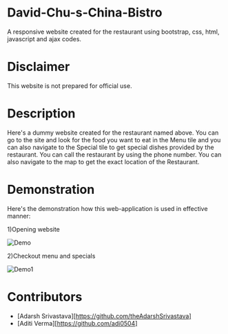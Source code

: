 # David-Chu-s-China-Bistro
A responsive website created for the restaurant using bootstrap, css, html, javascript and ajax codes.

# Disclaimer
This website is not prepared for official use.

# Description
Here's a dummy website created for the restaurant named above. You can go to the site and look for the food you want to eat in the Menu tile and you can also navigate to the Special tile to get special dishes provided by the restaurant. You can call the restaurant by using the phone number. You can also navigate to the map to get the exact location of the Restaurant.  

# Demonstration

Here's the demonstration how this web-application is used in effective manner:

1)Opening website

![Demo](demo/demo.gif)

2)Checkout menu and specials

![Demo1](demo/demo1.gif)


# Contributors

- [Adarsh Srivastava][https://github.com/theAdarshSrivastava]
- [Aditi Verma][https://github.com/adi0504]
